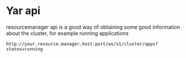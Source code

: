 # Yar api

resourcemanager api is a good way of obtaining some good information about the cluster, for example running applications
```
http://your.resource.manager.host:port/ws/v1/cluster/apps?states=running
```